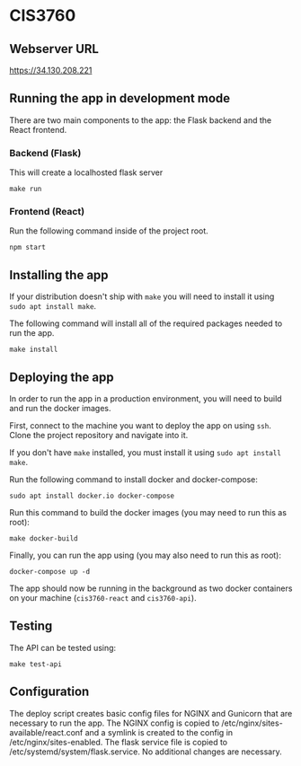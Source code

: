 # CIS3760

## Webserver URL
https://34.130.208.221

## Running the app in development mode
There are two main components to the app: the Flask backend and the React frontend.

### Backend (Flask)
This will create a localhosted flask server
```
make run
```

### Frontend (React)
Run the following command inside of the project root.
```
npm start
```

## Installing the app
If your distribution doesn't ship with `make` you will need to install it using `sudo apt install make`.

The following command will install all of the required packages needed to run the app.
```
make install
```

## Deploying the app
In order to run the app in a production environment, you will need to build and run the docker images.

First, connect to the machine you want to deploy the app on using `ssh`. Clone the project repository and navigate into it.

If you don't have `make` installed, you must install it using `sudo apt install make`.

Run the following command to install docker and docker-compose:
```
sudo apt install docker.io docker-compose
```

Run this command to build the docker images (you may need to run this as root):
```
make docker-build
```

Finally, you can run the app using (you may also need to run this as root):
```
docker-compose up -d
```

The app should now be running in the background as two docker containers on your machine (`cis3760-react` and `cis3760-api`).

## Testing
The API can be tested using:
```
make test-api
```

## Configuration
The deploy script creates basic config files for NGINX and Gunicorn that are necessary to run the app. The NGINX config is copied to /etc/nginx/sites-available/react.conf and a symlink is created to the config in /etc/nginx/sites-enabled. The flask service file is copied to /etc/systemd/system/flask.service. No additional changes are necessary.